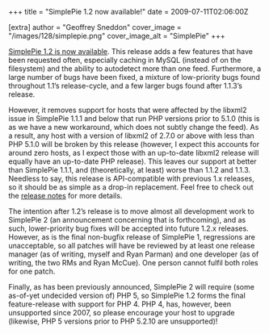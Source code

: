 +++
title = "SimplePie 1.2 now available!"
date = 2009-07-11T02:06:00Z

[extra]
author = "Geoffrey Sneddon"
cover_image = "/images/128/simplepie.png"
cover_image_alt = "SimplePie"
+++

[SimplePie 1.2 is now available](/downloads/). This release adds a few features that have been requested often, especially caching in MySQL (instead of on the filesystem) and the ability to autodetect more than one feed. Furthermore, a large number of bugs have been fixed, a mixture of low-priority bugs found throughout 1.1’s release-cycle, and a few larger bugs found after 1.1.3’s release.

However, it removes support for hosts that were affected by the libxml2 issue in SimplePie 1.1.1 and below that run PHP versions prior to 5.1.0 (this is as we have a new workaround, which does not subtly change the feed). As a result, any host with a version of libxml2 of 2.7.0 or above with less than PHP 5.1.0 will be broken by this release (however, I expect this accounts for around zero hosts, as I expect those with an up-to-date libxml2 release will equally have an up-to-date PHP release). This leaves our support at better than SimplePie 1.1.1, and (theoretically, at least) worse than 1.1.2 and 1.1.3. Needless to say, this release is API-compatible with previous 1.x releases, so it should be as simple as a drop-in replacement. Feel free to check out the [release notes](@/wiki/misc/release_notes/simplepie_1.2.md) for more details.

The intention after 1.2’s release is to move almost all development work to SimplePie 2 (an announcement concerning that is forthcoming), and as such, lower-priority bug fixes will be accepted into future 1.2.x releases. However, as is the final non-bugfix release of SimplePie 1, regressions are unacceptable, so all patches will have be reviewed by at least one release manager (as of writing, myself and Ryan Parman) and one developer (as of writing, the two RMs and Ryan McCue). One person cannot fulfil both roles for one patch.

Finally, as has been previously announced, SimplePie 2 will require (some as-of-yet undecided version of) PHP 5, so SimplePie 1.2 forms the final feature-release with support for PHP 4. PHP 4, has, however, been unsupported since 2007, so please encourage your host to upgrade (likewise, PHP 5 versions prior to PHP 5.2.10 are unsupported)!
